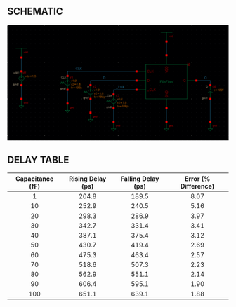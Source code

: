 ## SCHEMATIC
![DataPath](DFF_trans_schem.png)

## DELAY TABLE

|  Capacitance (fF)  |  Rising Delay (ps)  |  Falling Delay (ps)  |  Error (% Difference)  |
|     :-------:      |      :------:       |      :-------:       |        :------:        |
|  1  |  204.8  |  189.5  |  8.07  |
|  10  |  252.9  |  240.5  |  5.16  |
|  20  |  298.3  |  286.9  |  3.97  |
|  30  |  342.7  |  331.4  |  3.41  |
|  40  |  387.1  |  375.4  |  3.12  |
|  50  |  430.7  |  419.4  |  2.69  |
|  60  |  475.3  |  463.4  |  2.57  |
|  70  |  518.6  |  507.3  |  2.23  |
|  80  |  562.9  |  551.1  |  2.14  |
|  90  |  606.4  |  595.1  |  1.90  |
|  100  |  651.1  |  639.1  |  1.88  |
